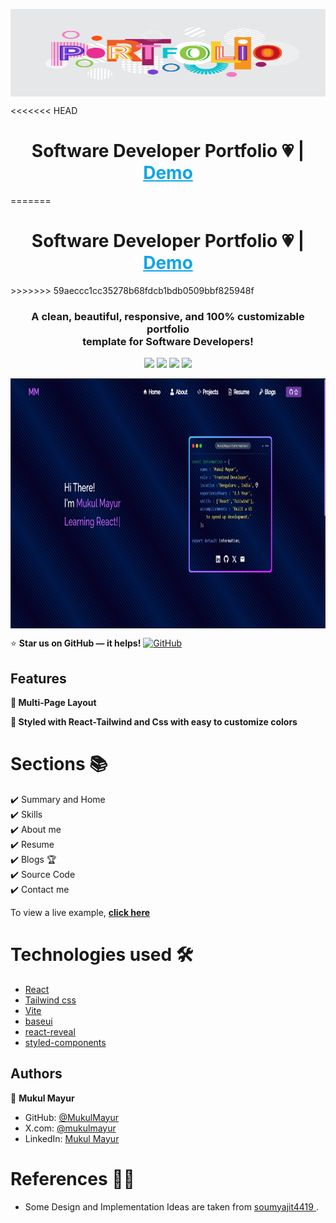 <p align="center"> 
    <img src="Images/Portfolio.png" align="center" height="140" width=100%></img>
</p>
<<<<<<< HEAD
<h1 align="center"> Software Developer Portfolio 💗 
| <span style="color: red"><a href="https://mukulmayur.github.io/Portfolio/" style="color: #0ea5e9;">Demo</a>
</span></h1> 
=======
<h1 align="center"> Software Developer Portfolio 💗 | <a href="https://mukulmayur.github.io/Portfolio/" style="color: #0ea5e9;">Demo</a></h1> 
>>>>>>> 59aeccc1cc35278b68fdcb1bdb0509bbf825948f
<h3 align="center"> A clean, beautiful, responsive, and 100% customizable portfolio <br /> template for Software Developers! </h3>

<p align="center">
<a href="https://www.npmjs.com/package/npm"><img src=" https://img.shields.io/badge/npm-10.8.3-green"></a>
<a href="https://tailwindcss.com/docs/guides/vite"><img src=" https://img.shields.io/badge/Tailwind_Css-3.4.10-blue"></a>
<a href="https://vitejs.dev/"><img src=" https://img.shields.io/badge/Vite-5.4.1-yellow"></a>
<a href="https://github.com/prettier/prettier"><img src=" https://img.shields.io/badge/code_style-prettier-red"></a>
</p>

<p align="center"> 
    <img align="center" alt="" height="400px" width="100%" src="./Images/Doc.jpg"/>
</p>

⭐ **Star us on GitHub — it helps!** [![GitHub](https://img.shields.io/badge/-GitHub-181716?style=flat-square&logo=github)](https://github.com/MukulMayur/Portfolio)

## Features

**📖 Multi-Page Layout**

**🎨 Styled with React-Tailwind and Css with easy to customize colors**

# Sections 📚

✔️ Summary and Home\
✔️ Skills \
✔️ About me\
✔️ Resume\
✔️ Blogs 🏆\
✔️ Source Code\
✔️ Contact me

To view a live example, **[click here](https://mukulmayur.github.io/Portfolio/)**

# Technologies used 🛠️

- [React](https://reactjs.org/)
- [Tailwind css](https://tailwindcss.com/docs/guides/vite)
- [Vite](https://tailwindcss.com/docs/guides/vite)
- [baseui](https://github.com/uber/baseweb)
- [react-reveal](https://www.react-reveal.com/)
- [styled-components](https://styled-components.com/)

## Authors

👤 **Mukul Mayur**

- GitHub: [@MukulMayur](https://github.com/MukulMayur)
- X.com: [@mukulmayur](https://x.com/mayur_muku91178)
- LinkedIn: [Mukul Mayur](https://in.linkedin.com/in/mukul-mayur-98497821b)

# References 👏🏻

- Some Design and Implementation Ideas are taken from [soumyajit4419
  ](https://github.com/soumyajit4419/Portfolio).

